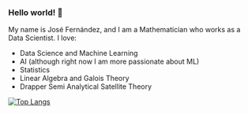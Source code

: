 ### Hello world! 👋

My name is José Fernández, and I am a Mathematician who works as a Data Scientist. I love:


* Data Science and Machine Learning
* AI (although right now I am more passionate about ML)
* Statistics
* Linear Algebra and Galois Theory
* Drapper Semi Analytical Satellite Theory
  

[![Top Langs](https://github-readme-stats.vercel.app/api/top-langs/?username=josefernandezest98&langs_count=8)](https://github.com/josefernandezest98/github-readme-stats)
